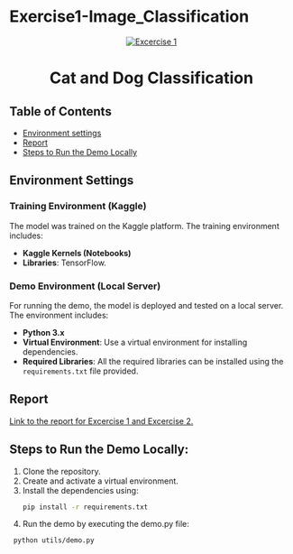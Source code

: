 # Exercise1-Image_Classification
<!-- Banner -->
<p align="center">
  <a href="https://github.com/go-julian/vision-ai-intern-assignment?tab=readme-ov-file#exercise-2--text-to-speech" title="Vision AI intern assignment" style="border: none;">
    <img src="https://github.com/user-attachments/assets/1cf87762-f514-4d3d-b755-45be4bca949d" alt="Excercise 1">
  </a>
</p>

<!-- Header -->
<h1 align="center"><b>Cat and Dog Classification</b></h1>

## Table of Contents
* [Environment settings](#environment-settings)
* [Report](#report)
* [Steps to Run the Demo Locally](#steps-to-run-the-demo-locally)
## Environment Settings

### Training Environment (Kaggle)
The model was trained on the Kaggle platform. The training environment includes:
- **Kaggle Kernels (Notebooks)**
- **Libraries**: TensorFlow.

### Demo Environment (Local Server)
For running the demo, the model is deployed and tested on a local server. The environment includes:
- **Python 3.x**
- **Virtual Environment**: Use a virtual environment for installing dependencies.
- **Required Libraries**: All the required libraries can be installed using the `requirements.txt` file provided.

## Report
[Link to the report for Excercise 1 and Excercise 2.](https://github.com/khienht/Exercise1-Image_Classification/tree/main/Report.pdf)

## Steps to Run the Demo Locally:
1. Clone the repository.
2. Create and activate a virtual environment.
3. Install the dependencies using:
   ```bash
   pip install -r requirements.txt
4. Run the demo by executing the demo.py file:
  ```bash
   python utils/demo.py

